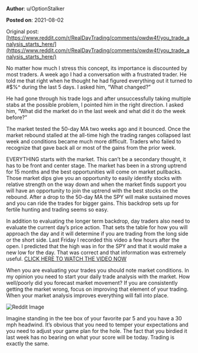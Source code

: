 **Author**: u/OptionStalker

**Posted on**: 2021-08-02

Original post: [https://www.reddit.com/r/RealDayTrading/comments/owdw4f/you_trade_analysis_starts_here/](https://www.reddit.com/r/RealDayTrading/comments/owdw4f/you_trade_analysis_starts_here/)

  

No matter how much I stress this concept, its importance is discounted by most traders. A week ago I had a conversation with a frustrated trader. He told me that right when he thought he had figured everything out it turned to #$%\^ during the last 5 days. I asked him, “What changed?”

He had gone through his trade logs and after unsuccessfully taking multiple stabs at the possible problem, I pointed him in the right direction. I asked him, “What did the market do in the last week and what did it do the week before?”

The market tested the 50-day MA two weeks ago and it bounced. Once the market rebound stalled at the all-time high the trading ranges collapsed last week and conditions became much more difficult. Traders who failed to recognize that gave back all or most of the gains from the prior week. 

EVERYTHING starts with the market. This can’t be a secondary thought, it has to be front and center stage. The market has been in a strong uptrend for 15 months and the best opportunities will come on market pullbacks. Those market dips give you an opportunity to easily identify stocks with relative strength on the way down and when the market finds support you will have an opportunity to join the uptrend with the best stocks on the rebound. After a drop to the 50-day MA the SPY will make sustained moves and you can ride the trades for bigger gains. This backdrop sets up for fertile hunting and trading seems so easy.

In addition to evaluating the longer term backdrop, day traders also need to evaluate the current day’s price action. That sets the table for how you will approach the day and it will determine if you are trading from the long side or the short side. Last Friday I recorded this video a few hours after the open. I predicted that the high was in for the SPY and that it would make a new low for the day. That was correct and that information was extremely useful. [CLICK HERE TO WATCH THE VIDEO NOW](https://www.youtube.com/watch?v=f8HfavUAk6Q&t=58s)

When you are evaluating your trades you should note market conditions. In my opinion you need to start your daily trade analysis with the market. How well/poorly did you forecast market movement? If you are consistently getting the market wrong, focus on improving that element of your trading. When your market analysis improves everything will fall into place.

<img src="cache/images/6765394cc5ad50094672f78e21662961.png" alt="Reddit Image">

Imagine standing in the tee box of your favorite par 5 and you have a 30 mph headwind. It’s obvious that you need to temper your expectations and you need to adjust your game plan for the hole. The fact that you birdied it last week has no bearing on what your score will be today. Trading is exactly the same.